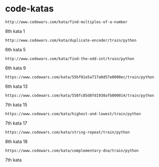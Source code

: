 # code-katas

    http://www.codewars.com/kata/find-multiples-of-a-number
8th kata 1

    http://www.codewars.com/kata/duplicate-encoder/train/python
6th kata 5

    http://www.codewars.com/kata/find-the-odd-int/train/python
6th kata 9

    https://www.codewars.com/kata/55bf01e5a717a0d57e0000ec/train/python
6th kata 13

    https://www.codewars.com/kata/558fc85d8fd1938afb000014/train/python
7th kata 15

    https://www.codewars.com/kata/highest-and-lowest/train/python
7th kata 17

    https://www.codewars.com/kata/string-repeat/train/python
8th kata 18

    https://www.codewars.com/kata/complementary-dna/train/python
7th kata
